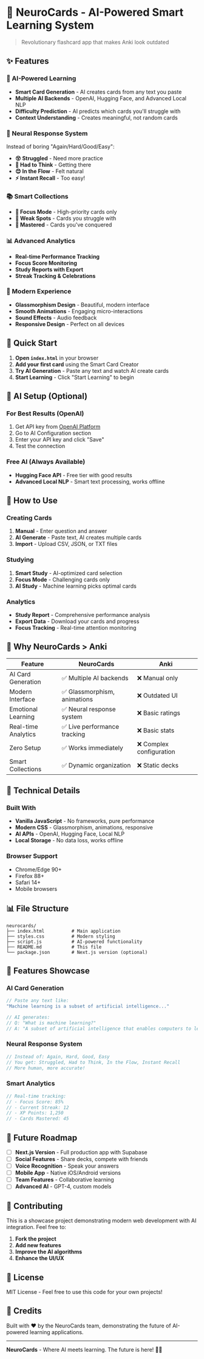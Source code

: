 # 🧠 NeuroCards - AI-Powered Smart Learning System

> Revolutionary flashcard app that makes Anki look outdated

## ✨ Features

### 🤖 AI-Powered Learning
- **Smart Card Generation** - AI creates cards from any text you paste
- **Multiple AI Backends** - OpenAI, Hugging Face, and Advanced Local NLP
- **Difficulty Prediction** - AI predicts which cards you'll struggle with
- **Context Understanding** - Creates meaningful, not random cards

### 🧠 Neural Response System
Instead of boring "Again/Hard/Good/Easy":
- **😵 Struggled** - Need more practice
- **🤔 Had to Think** - Getting there
- **😊 In the Flow** - Felt natural
- **⚡ Instant Recall** - Too easy!

### 📚 Smart Collections
- **🎯 Focus Mode** - High-priority cards only
- **💪 Weak Spots** - Cards you struggle with
- **👑 Mastered** - Cards you've conquered

### 📊 Advanced Analytics
- **Real-time Performance Tracking**
- **Focus Score Monitoring**
- **Study Reports with Export**
- **Streak Tracking & Celebrations**

### 🎨 Modern Experience
- **Glassmorphism Design** - Beautiful, modern interface
- **Smooth Animations** - Engaging micro-interactions
- **Sound Effects** - Audio feedback
- **Responsive Design** - Perfect on all devices

## 🚀 Quick Start

1. **Open `index.html`** in your browser
2. **Add your first card** using the Smart Card Creator
3. **Try AI Generation** - Paste any text and watch AI create cards
4. **Start Learning** - Click "Start Learning" to begin

## 🤖 AI Setup (Optional)

### For Best Results (OpenAI)
1. Get API key from [OpenAI Platform](https://platform.openai.com/api-keys)
2. Go to AI Configuration section
3. Enter your API key and click "Save"
4. Test the connection

### Free AI (Always Available)
- **Hugging Face API** - Free tier with good results
- **Advanced Local NLP** - Smart text processing, works offline

## 📱 How to Use

### Creating Cards
1. **Manual** - Enter question and answer
2. **AI Generate** - Paste text, AI creates multiple cards
3. **Import** - Upload CSV, JSON, or TXT files

### Studying
1. **Smart Study** - AI-optimized card selection
2. **Focus Mode** - Challenging cards only
3. **AI Study** - Machine learning picks optimal cards

### Analytics
- **Study Report** - Comprehensive performance analysis
- **Export Data** - Download your cards and progress
- **Focus Tracking** - Real-time attention monitoring

## 🎯 Why NeuroCards > Anki

| Feature | NeuroCards | Anki |
|---------|------------|------|
| AI Card Generation | ✅ Multiple AI backends | ❌ Manual only |
| Modern Interface | ✅ Glassmorphism, animations | ❌ Outdated UI |
| Emotional Learning | ✅ Neural response system | ❌ Basic ratings |
| Real-time Analytics | ✅ Live performance tracking | ❌ Basic stats |
| Zero Setup | ✅ Works immediately | ❌ Complex configuration |
| Smart Collections | ✅ Dynamic organization | ❌ Static decks |

## 🔧 Technical Details

### Built With
- **Vanilla JavaScript** - No frameworks, pure performance
- **Modern CSS** - Glassmorphism, animations, responsive
- **AI APIs** - OpenAI, Hugging Face, Local NLP
- **Local Storage** - No data loss, works offline

### Browser Support
- Chrome/Edge 90+
- Firefox 88+
- Safari 14+
- Mobile browsers

## 📊 File Structure

```
neurocards/
├── index.html          # Main application
├── styles.css          # Modern styling
├── script.js           # AI-powered functionality
├── README.md           # This file
└── package.json        # Next.js version (optional)
```

## 🎉 Features Showcase

### AI Card Generation
```javascript
// Paste any text like:
"Machine learning is a subset of artificial intelligence..."

// AI generates:
// Q: "What is machine learning?"
// A: "A subset of artificial intelligence that enables computers to learn"
```

### Neural Response System
```javascript
// Instead of: Again, Hard, Good, Easy
// You get: Struggled, Had to Think, In the Flow, Instant Recall
// More human, more accurate!
```

### Smart Analytics
```javascript
// Real-time tracking:
// - Focus Score: 85%
// - Current Streak: 12
// - XP Points: 1,250
// - Cards Mastered: 45
```

## 🚀 Future Roadmap

- [ ] **Next.js Version** - Full production app with Supabase
- [ ] **Social Features** - Share decks, compete with friends
- [ ] **Voice Recognition** - Speak your answers
- [ ] **Mobile App** - Native iOS/Android versions
- [ ] **Team Features** - Collaborative learning
- [ ] **Advanced AI** - GPT-4, custom models

## 🤝 Contributing

This is a showcase project demonstrating modern web development with AI integration. Feel free to:

1. **Fork the project**
2. **Add new features**
3. **Improve the AI algorithms**
4. **Enhance the UI/UX**

## 📄 License

MIT License - Feel free to use this code for your own projects!

## 🎯 Credits

Built with ❤️ by the NeuroCards team, demonstrating the future of AI-powered learning applications.

---

**NeuroCards** - Where AI meets learning. The future is here! 🧠✨